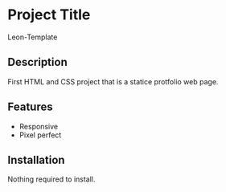 # Project Title
Leon-Template

## Description
First HTML and CSS project that is a statice protfolio web page.

## Features
- Responsive
- Pixel perfect

## Installation
Nothing required to install.

